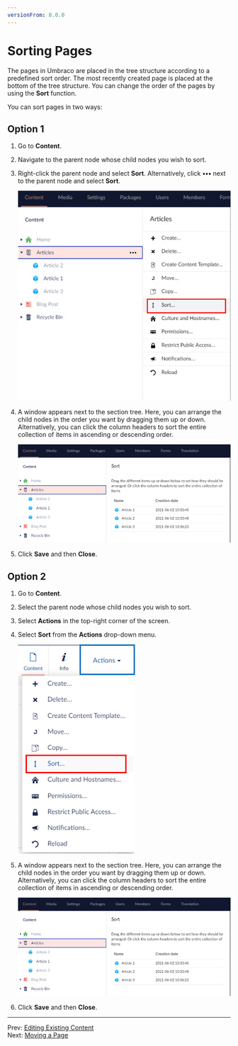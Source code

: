 ```yaml
---
versionFrom: 8.0.0
---
```


# Sorting Pages

The pages in Umbraco are placed in the tree structure according to a predefined sort order. The most recently created page is placed at the bottom of the tree structure. You can change the order of the pages by using the **Sort** function.

You can sort pages in two ways:

## Option 1

1. Go to **Content**.
2. Navigate to the parent node whose child nodes you wish to sort.
3. Right-click the parent node and select **Sort**. Alternatively, click **•••** next to the parent node and select **Sort**.

    ![Sort Menu 1](images/Sort-menu-v9.png)
4. A window appears next to the section tree. Here, you can arrange the child nodes in the order you want by dragging them up or down.
    Alternatively, you can click the column headers to sort the entire collection of items in ascending or descending order.

     ![Sort Option 1](images/Sort-options-v9.png)

5. Click **Save** and then **Close**.

## Option 2

1. Go to **Content**.
2. Select the parent node whose child nodes you wish to sort.
3. Select **Actions** in the top-right corner of the screen.
4. Select **Sort** from the **Actions** drop-down menu.

    ![Actions Menu](images/Actions-menu-v9.png)

5. A window appears next to the section tree. Here, you can arrange the child nodes in the order you want by dragging them up or down.
    Alternatively, you can click the column headers to sort the entire collection of items in ascending or descending order.

     ![Sort Option 1](images/Sort-options-v9.png)

6. Click **Save** and then **Close**.

---

Prev: [Editing Existing Content](../Editing-Existing-Content/index-v9.md) &emsp; &emsp; &emsp; &emsp; &emsp; &emsp; &emsp; &emsp; &emsp; &emsp; &emsp; &emsp; &emsp; &emsp; &emsp; &emsp; &emsp; Next: [Moving a Page](../Moving-a-Page/index-v9.md)
